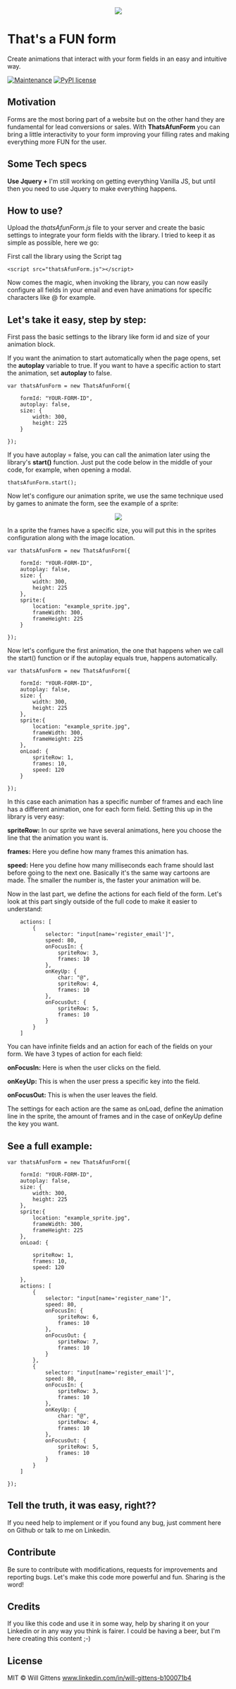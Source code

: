 <div align="center">
  <img src="https://assets.betridee.com/thatsAfunForm_logo.jpg">
</div>

# That's a FUN form 

Create animations that interact with your form fields in an easy and intuitive way.

[![Maintenance](https://img.shields.io/badge/Maintained%3F-yes-green.svg)](https://GitHub.com/Naereen/StrapDown.js/graphs/commit-activity)
[![PyPI license](https://img.shields.io/pypi/l/ansicolortags.svg)](https://pypi.python.org/pypi/ansicolortags/)

## Motivation

Forms are the most boring part of a website but on the other hand they are fundamental for lead conversions or sales. With **ThatsAfunForm** you can bring a little interactivity to your form improving your filling rates and making everything more FUN for the user.

## Some Tech specs

**Use Jquery +**
I'm still working on getting everything Vanilla JS, but until then you need to use Jquery to make everything happens. 

## How to use?

Upload the *thatsAfunForm.js* file to your server and create the basic settings to integrate your form fields with the library. I tried to keep it as simple as possible, here we go:

First call the library using the Script tag

```
<script src="thatsAfunForm.js"></script>
```
Now comes the magic, when invoking the library, you can now easily configure all fields in your email and even have animations for specific characters like @ for example. 

## Let's take it easy, step by step:
First pass the basic settings to the library like form id and size of your animation block.

If you want the animation to start automatically when the page opens, set the **autoplay** variable to true. If you want to have a specific action to start the animation, set **autoplay** to false.

```
var thatsAfunForm = new ThatsAfunForm({

    formId: "YOUR-FORM-ID",
    autoplay: false,
    size: {
        width: 300,
        height: 225
    }

});
```
If you have autoplay = false, you can call the animation later using the library's **start()** function. Just put the code below in the middle of your code, for example, when opening a modal.

```
thatsAfunForm.start();
```
Now let's configure our animation sprite, we use the same technique used by games to animate the form, see the example of a sprite:

<div align="center">
  <img src="https://assets.betridee.com/thatsAfunForm_sprite.jpg">
</div>

In a sprite the frames have a specific size, you will put this in the sprites configuration along with the image location.

```
var thatsAfunForm = new ThatsAfunForm({

    formId: "YOUR-FORM-ID",
    autoplay: false,
    size: {
        width: 300,
        height: 225
    },
    sprite:{
        location: "example_sprite.jpg",
        frameWidth: 300,
        frameHeight: 225
    }

});
```
Now let's configure the first animation, the one that happens when we call the start() function or if the autoplay equals true, happens automatically.

```
var thatsAfunForm = new ThatsAfunForm({

    formId: "YOUR-FORM-ID",
    autoplay: false,
    size: {
        width: 300,
        height: 225
    },
    sprite:{
        location: "example_sprite.jpg",
        frameWidth: 300,
        frameHeight: 225
    },
    onLoad: {
        spriteRow: 1,
        frames: 10,
        speed: 120
    }

});
```
In this case each animation has a specific number of frames and each line has a different animation, one for each form field. Setting this up in the library is very easy:

**spriteRow:** In our sprite we have several animations, here you choose the line that the animation you want is.

**frames:** Here you define how many frames this animation has.

**speed:** Here you define how many milliseconds each frame should last before going to the next one. Basically it's the same way cartoons are made. The smaller the number is, the faster your animation will be.

Now in the last part, we define the actions for each field of the form.
Let's look at this part singly outside of the full code to make it easier to understand:

```
    actions: [
        {
            selector: "input[name='register_email']",
            speed: 80,
            onFocusIn: {
                spriteRow: 3,
                frames: 10
            },
            onKeyUp: {
                char: "@",
                spriteRow: 4,
                frames: 10
            },                    
            onFocusOut: {
                spriteRow: 5,
                frames: 10
            }                                          
        }                
    ]
```
You can have infinite fields and an action for each of the fields on your form. We have 3 types of action for each field:

**onFocusIn:** Here is when the user clicks on the field.

**onKeyUp:** This is when the user press a specific key into the field.

**onFocusOut:** This is when the user leaves the field.

The settings for each action are the same as onLoad, define the animation line in the sprite, the amount of frames and in the case of onKeyUp define the key you want.

## See a full example:

```
var thatsAfunForm = new ThatsAfunForm({

    formId: "YOUR-FORM-ID",
    autoplay: false,
    size: {
        width: 300,
        height: 225
    },
    sprite:{
        location: "example_sprite.jpg",
        frameWidth: 300,
        frameHeight: 225
    },
    onLoad: {

        spriteRow: 1,
        frames: 10,
        speed: 120

    },
    actions: [
        {
            selector: "input[name='register_name']",
            speed: 80,
            onFocusIn: {
                spriteRow: 6,
                frames: 10
            },
            onFocusOut: {
                spriteRow: 7,
                frames: 10
            }                   
        },
        {
            selector: "input[name='register_email']",
            speed: 80,
            onFocusIn: {
                spriteRow: 3,
                frames: 10
            },
            onKeyUp: {
                char: "@",
                spriteRow: 4,
                frames: 10
            },                    
            onFocusOut: {
                spriteRow: 5,
                frames: 10
            }                                          
        }                
    ]

});
```

## Tell the truth, it was easy, right??
If you need help to implement or if you found any bug, just comment here on Github or talk to me on Linkedin.

## Contribute

Be sure to contribute with modifications, requests for improvements and reporting bugs. Let's make this code more powerful and fun. Sharing is the word!

## Credits

If you like this code and use it in some way, help by sharing it on your Linkedin or in any way you think is fairer. I could be having a beer, but I'm here creating this content ;-)

## License

MIT © Will Gittens
www.linkedin.com/in/will-gittens-b100071b4
